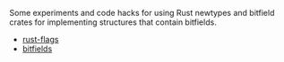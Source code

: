 
Some experiments and code hacks for using Rust newtypes and bitfield crates for implementing structures that contain bitfields.

- [rust-flags](./rust-flags)
- [bitfields](./bitfields)

